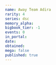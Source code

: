 ```yaml
---
name: Away Team Adira
rarity: 4
series: dsc
memory_alpha:
bigbook_tier: -1
events: 0
in_portal:
date:
obtained:
mega: false
published: true
---
```



